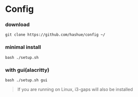 # Config

### download
`git clone https://github.com/hashue/config ~/`


### minimal install
`bash ./setup.sh`

### with gui(alacritty)

`bash ./setup.sh gui`


> If you are running on Linux, i3-gaps will also be installed
